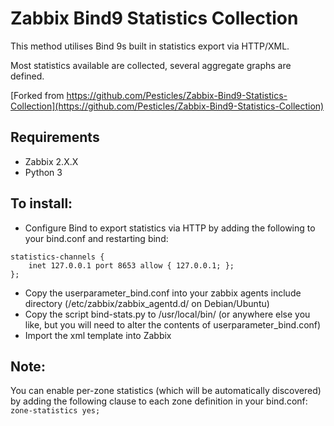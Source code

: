 # Zabbix Bind9 Statistics Collection

This method utilises Bind 9s built in statistics export via HTTP/XML.

Most statistics available are collected, several aggregate graphs are defined.

[Forked from https://github.com/Pesticles/Zabbix-Bind9-Statistics-Collection](https://github.com/Pesticles/Zabbix-Bind9-Statistics-Collection)

## Requirements
* Zabbix 2.X.X
* Python 3


## To install:
* Configure Bind to export statistics via HTTP by adding the following to your bind.conf and restarting bind:
```
statistics-channels {
 	inet 127.0.0.1 port 8653 allow { 127.0.0.1; };
};
```
* Copy the userparameter_bind.conf into your zabbix agents include directory (/etc/zabbix/zabbix_agentd.d/ on
Debian/Ubuntu)
* Copy the script bind-stats.py to /usr/local/bin/ (or anywhere else you like, but you will need to alter the
contents of
userparameter_bind.conf)
* Import the xml template into Zabbix

## Note:

You can enable per-zone statistics (which will be automatically discovered) by adding the following clause to each zone definition in your bind.conf:
`zone-statistics yes;`
